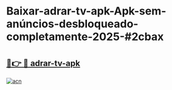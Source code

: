 # Baixar-adrar-tv-apk-Apk-sem-anúncios-desbloqueado-completamente-2025-#2cbax

# <h2><a href="https://ainizakaria.my?title=adrar-tv-apk&ref=24M">🔗👉 🔴 adrar-tv-apk</a></h2>

[![acn](https://github.com/user-attachments/assets/0f9c940e-d8b0-45ae-aac7-cd30a18b3e1c)](https://ainizakaria.my?title=adrar-tv-apk&ref=24M)

